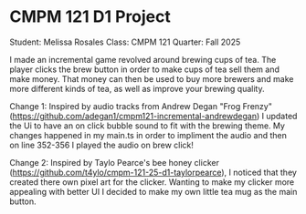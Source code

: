 # CMPM 121 D1 Project

Student: Melissa Rosales Class: CMPM 121 Quarter: Fall 2025

I made an incremental game revolved around brewing cups of tea. The player clicks the brew button in order to make cups of tea sell them and make money. That money can then be used to buy more brewers and make more different kinds of tea, as well as improve your brewing quality.

Change 1: Inspired by audio tracks from Andrew Degan "Frog Frenzy" (https://github.com/adegan1/cmpm121-incremental-andrewdegan) I updated the Ui to have an on click bubble sound to fit with the brewing theme. My changes happened in my main.ts in order to impliment the audio and then on line 352-356 I played the audio on brew click!

Change 2: Inspired by Taylo Pearce's bee honey clicker (https://github.com/t4ylo/cmpm-121-25-d1-taylorpearce), I noticed that they created there own pixel art for the clicker. Wanting to make my clicker more appealing with better UI I decided to make my own little tea mug as the main button.
